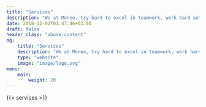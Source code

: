 ```yaml
---
title: "Services"
description: "We at Moneo, try hard to excel in teamwork, work hard set an example of respectability and play a crucial role in lifecycle of the products we focus on. Just select the niche your business targets and explore the services we provide."
date: 2018-12-02T01:47:46+03:00
draft: false
header_class: "above-content"
og:
    title: "Services"
    description: "We at Moneo, try hard to excel in teamwork, work hard set an example of respectability and play a crucial role in lifecycle of the products we focus on. Just select the niche your business targets and explore the services we provide."
    type: "website"
    image: "image/logo.svg"
menu: 
    main:
        weight: 20
---
```


{{< services >}}
